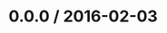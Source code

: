 <!--remark setext-->

<!--lint disable no-multiple-toplevel-headings -->

0.0.0 / 2016-02-03
==================
